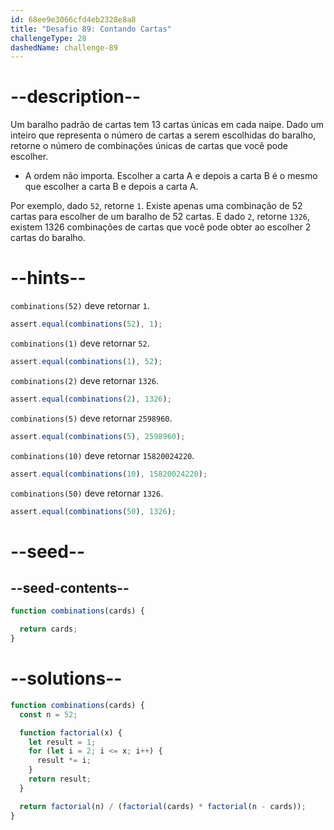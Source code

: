 ```yaml
---
id: 68ee9e3066cfd4eb2328e8a8
title: "Desafio 89: Contando Cartas"
challengeType: 28
dashedName: challenge-89
---
```


# --description--

Um baralho padrão de cartas tem 13 cartas únicas em cada naipe. Dado um inteiro que representa o número de cartas a serem escolhidas do baralho, retorne o número de combinações únicas de cartas que você pode escolher.

- A ordem não importa. Escolher a carta A e depois a carta B é o mesmo que escolher a carta B e depois a carta A.

Por exemplo, dado `52`, retorne `1`. Existe apenas uma combinação de 52 cartas para escolher de um baralho de 52 cartas. E dado `2`, retorne `1326`, existem 1326 combinações de cartas que você pode obter ao escolher 2 cartas do baralho.

# --hints--

`combinations(52)` deve retornar `1`.

```js
assert.equal(combinations(52), 1);
```

`combinations(1)` deve retornar `52`.

```js
assert.equal(combinations(1), 52);
```

`combinations(2)` deve retornar `1326`.

```js
assert.equal(combinations(2), 1326);
```

`combinations(5)` deve retornar `2598960`.

```js
assert.equal(combinations(5), 2598960);
```

`combinations(10)` deve retornar `15820024220`.

```js
assert.equal(combinations(10), 15820024220);
```

`combinations(50)` deve retornar `1326`.

```js
assert.equal(combinations(50), 1326);
```

# --seed--

## --seed-contents--

```js
function combinations(cards) {

  return cards;
}
```

# --solutions--

```js
function combinations(cards) {
  const n = 52;

  function factorial(x) {
    let result = 1;
    for (let i = 2; i <= x; i++) {
      result *= i;
    }
    return result;
  }

  return factorial(n) / (factorial(cards) * factorial(n - cards));
}
```
